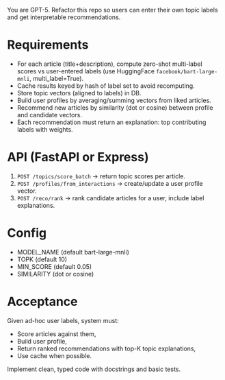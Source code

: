 You are GPT-5. Refactor this repo so users can enter their own topic labels and get interpretable recommendations.

# Requirements
- For each article (title+description), compute zero-shot multi-label scores vs user-entered labels (use HuggingFace `facebook/bart-large-mnli`, multi_label=True).
- Cache results keyed by hash of label set to avoid recomputing.
- Store topic vectors (aligned to labels) in DB.
- Build user profiles by averaging/summing vectors from liked articles.
- Recommend new articles by similarity (dot or cosine) between profile and candidate vectors.
- Each recommendation must return an explanation: top contributing labels with weights.

# API (FastAPI or Express)
1. `POST /topics/score_batch` → return topic scores per article.
2. `POST /profiles/from_interactions` → create/update a user profile vector.
3. `POST /reco/rank` → rank candidate articles for a user, include label explanations.

# Config
- MODEL_NAME (default bart-large-mnli)
- TOPK (default 10)
- MIN_SCORE (default 0.05)
- SIMILARITY (dot or cosine)

# Acceptance
Given ad-hoc user labels, system must:
- Score articles against them,
- Build user profile,
- Return ranked recommendations with top-K topic explanations,
- Use cache when possible.

Implement clean, typed code with docstrings and basic tests.
